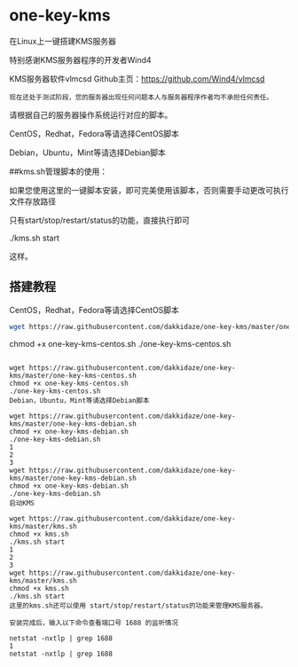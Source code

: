 # one-key-kms
在Linux上一键搭建KMS服务器

特别感谢KMS服务器程序的开发者Wind4


KMS服务器软件vlmcsd Github主页：https://github.com/Wind4/vlmcsd

`现在还处于测试阶段，您的服务器出现任何问题本人与服务器程序作者均不承担任何责任。`

请根据自己的服务器操作系统运行对应的脚本。

CentOS，Redhat，Fedora等请选择CentOS脚本

Debian，Ubuntu，Mint等请选择Debian脚本

##kms.sh管理脚本的使用：

如果您使用这里的一键脚本安装，即可完美使用该脚本，否则需要手动更改可执行文件存放路径

只有start/stop/restart/status的功能，直接执行即可

./kms.sh start

这样。


<h2 id="搭建教程">搭建教程</h2>

<p>CentOS，Redhat，Fedora等请选择CentOS脚本</p>

```Bash
wget https://raw.githubusercontent.com/dakkidaze/one-key-kms/master/one-key-kms-centos.sh
```
chmod +x one-key-kms-centos.sh
./one-key-kms-centos.sh
```

wget https://raw.githubusercontent.com/dakkidaze/one-key-kms/master/one-key-kms-centos.sh
chmod +x one-key-kms-centos.sh
./one-key-kms-centos.sh
Debian，Ubuntu，Mint等请选择Debian脚本

wget https://raw.githubusercontent.com/dakkidaze/one-key-kms/master/one-key-kms-debian.sh
chmod +x one-key-kms-debian.sh
./one-key-kms-debian.sh
1
2
3
wget https://raw.githubusercontent.com/dakkidaze/one-key-kms/master/one-key-kms-debian.sh
chmod +x one-key-kms-debian.sh
./one-key-kms-debian.sh
启动KMS

wget https://raw.githubusercontent.com/dakkidaze/one-key-kms/master/kms.sh
chmod +x kms.sh
./kms.sh start
1
2
3
wget https://raw.githubusercontent.com/dakkidaze/one-key-kms/master/kms.sh
chmod +x kms.sh
./kms.sh start
这里的kms.sh还可以使用 start/stop/restart/status的功能来管理KMS服务器。

安装完成后，输入以下命令查看端口号 1688 的监听情况

netstat -nxtlp | grep 1688
1
netstat -nxtlp | grep 1688
